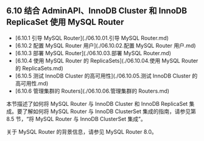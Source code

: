## 6.10 结合 AdminAPI、InnoDB Cluster 和 InnoDB ReplicaSet 使用 MySQL Router

- [6.10.1 引导 MySQL Router](./06.10.01.引导 MySQL Router.md)
- [6.10.2 配置 MySQL Router 用户](./06.10.02.配置 MySQL Router 用户.md)
- [6.10.3 部署 MySQL Router](./06.10.03.部署 MySQL Router.md)
- [6.10.4 使用 MySQL Router 的 ReplicaSets](./06.10.04.使用 MySQL Router 的 ReplicaSets.md)
- [6.10.5 测试 InnoDB Cluster 的高可用性](./06.10.05.测试 InnoDB Cluster 的高可用性.md)
- [6.10.6 管理集群的 Routers](./06.10.06.管理集群的 Routers.md)

本节描述了如何将 MySQL Router 与 InnoDB Cluster 和 InnoDB ReplicaSet 集成。要了解如何将 MySQL Router 与 InnoDB ClusterSet 集成的指南，请参见第 8.5 节，“将 MySQL Router 与 InnoDB ClusterSet 集成”。

关于 MySQL Router 的背景信息，请参见 MySQL Router 8.0。
